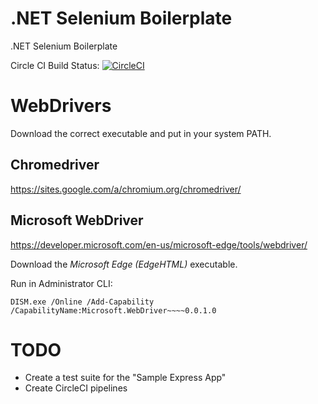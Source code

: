 # .NET Selenium Boilerplate

.NET Selenium Boilerplate

Circle CI Build Status: [![CircleCI](https://circleci.com/gh/miroslawmajka/dotnet-selenium-boilerplate.svg?style=svg)](https://circleci.com/gh/miroslawmajka/dotnet-selenium-boilerplate)

# WebDrivers

Download the correct executable and put in your system PATH.

## Chromedriver

https://sites.google.com/a/chromium.org/chromedriver/

## Microsoft WebDriver

https://developer.microsoft.com/en-us/microsoft-edge/tools/webdriver/

Download the *Microsoft Edge (EdgeHTML)* executable.

Run in Administrator CLI:
```
DISM.exe /Online /Add-Capability /CapabilityName:Microsoft.WebDriver~~~~0.0.1.0
```

# TODO

* Create a test suite for the "Sample Express App"
* Create CircleCI pipelines
